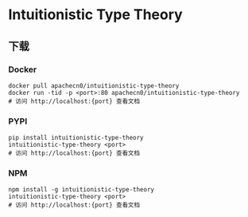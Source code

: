 # Intuitionistic Type Theory

## 下载

### Docker

```
docker pull apachecn0/intuitionistic-type-theory
docker run -tid -p <port>:80 apachecn0/intuitionistic-type-theory
# 访问 http://localhost:{port} 查看文档
```

### PYPI

```
pip install intuitionistic-type-theory
intuitionistic-type-theory <port>
# 访问 http://localhost:{port} 查看文档
```

### NPM

```
npm install -g intuitionistic-type-theory
intuitionistic-type-theory <port>
# 访问 http://localhost:{port} 查看文档
```